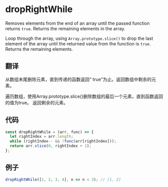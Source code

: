 # dropRightWhile

Removes elements from the end of an array until the passed function returns `true`. Returns the remaining elements in the array.

Loop through the array, using `Array.prototype.slice()` to drop the last element of the array until the returned value from the function is `true`.
Returns the remaining elements.

## 翻译

从数组末尾删除元素，直到传递的函数返回“ true”为止。返回数组中剩余的元素。

遍历数组，使用Array.prototype.slice()删除数组的最后一个元素，直到函数返回的值为true。
返回剩余的元素。

## 代码

```js
const dropRightWhile = (arr, func) => {
  let rightIndex = arr.length;
  while (rightIndex-- && !func(arr[rightIndex]));
  return arr.slice(0, rightIndex + 1);
};
```

## 例子

```js
dropRightWhile([1, 2, 3, 4], n => n < 3); // [1, 2]
```
